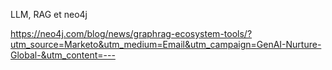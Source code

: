 
LLM, RAG et neo4j

https://neo4j.com/blog/news/graphrag-ecosystem-tools/?utm_source=Marketo&utm_medium=Email&utm_campaign=GenAI-Nurture-Global-&utm_content=---

